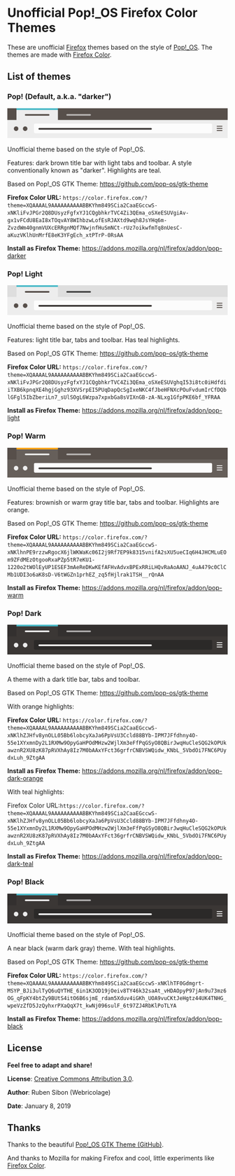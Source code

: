 # Unofficial Pop!_OS Firefox Color Themes

These are unofficial [Firefox](https://www.mozilla.org/firefox/) themes based on the style of [Pop!\_OS](https://system76.com/pop). The themes are made with [Firefox Color](https://color.firefox.com/?theme=XQAAAAL9AAAAAAAAAABBKYhm849SCia2CaaEGccwS-xNKliFvJPGr2Q8DUsyzFgfxYJ1CQgbhkrTVC4Zi3QEma_oSXeESUVgiAv-gx1vFCdU8EaI8xTOqvAY8WIhbzwLofEsRJAXtd9wqh8JsYHq6m-ZvzdWm40gnmVUXcERRgnMQf7NwjnfHuSmNCt-rUz7oikwfmTq8nUesC-aKuzVKlhUnMrfE8eK3YFgEch_xtPTrP-0RsAA).


## List of themes

### Pop! (Default, a.k.a. "darker")

![Pop! (Default)](theme-pop-default/theme-pop-default.png "Pop! (Default)")

Unofficial theme based on the style of Pop!\_OS.

Features: dark brown title bar with light tabs and toolbar. A style conventionally known as "darker". Highlights are teal.

Based on Pop!_OS GTK Theme: https://github.com/pop-os/gtk-theme

__Firefox Color URL:__ ```https://color.firefox.com/?theme=XQAAAAL9AAAAAAAAAABBKYhm849SCia2CaaEGccwS-xNKliFvJPGr2Q8DUsyzFgfxYJ1CQgbhkrTVC4Zi3QEma_oSXeESUVgiAv-gx1vFCdU8EaI8xTOqvAY8WIhbzwLofEsRJAXtd9wqh8JsYHq6m-ZvzdWm40gnmVUXcERRgnMQf7NwjnfHuSmNCt-rUz7oikwfmTq8nUesC-aKuzVKlhUnMrfE8eK3YFgEch_xtPTrP-0RsAA```

__Install as Firefox Theme:__ https://addons.mozilla.org/nl/firefox/addon/pop-darker

### Pop! Light

![Pop! Light --teal](theme-pop-light--teal/theme-pop-light--teal.png "Pop! Light --teal")

Unofficial theme based on the style of Pop!\_OS.

Features: light title bar, tabs and toolbar. Has teal highlights.

Based on Pop!_OS GTK Theme: https://github.com/pop-os/gtk-theme

__Firefox Color URL:__ ```https://color.firefox.com/?theme=XQAAAAL9AAAAAAAAAABBKYhm849SCia2CaaEGccwS-xNKliFvJPGr2Q8DUsyzFgfxYJ1CQgbhkrTVC4Zi3QEma_oSXeESUVghqI53i8tc0iHdfdiiTXB6kpnqXE4hgjGghz93XVSrpEI5PUqDapQcSgIxeNKC4fJbeHFNXcPOuFvdumIrCfDQblGFgl5IbZberiLn7_sUlSOgL6Wzpa7xpxbGa8sVIXnGB-zA-NLxg1GfpPKE6bf_YFRAA```

__Install as Firefox Theme:__ https://addons.mozilla.org/nl/firefox/addon/pop-light

### Pop! Warm

![Pop! Warm](theme-pop-warm/theme-pop-warm.png "Pop! Warm")

Unofficial theme based on the style of Pop!\_OS.

Features: brownish or warm gray title bar, tabs and toolbar. Highlights are orange.

Based on Pop!_OS GTK Theme: https://github.com/pop-os/gtk-theme

__Firefox Color URL:__ ```https://color.firefox.com/?theme=XQAAAAL9AAAAAAAAAABBKYhm849SCia2CaaEGccwS-xNKlhnPE9rzzwRgocX6jlWKWaKc06I2j9Rf7EP9k8315vnifA2sXU5ueCIq6H4JHCMLuEOm9ZFdMEzOtgooRxaPZp5tR7eKU1-1220o2tWOlEyUP1ESEF3mAeReDKwKEfAFHvAdvxBPExRRiLHQvRaAoAANJ_4uA479c0ClCMb1UDI3o6aK8sD-V6tWGZn1prhEZ_zq5fHjlrak1TSH__rQnAA```

__Install as Firefox Theme:__ https://addons.mozilla.org/nl/firefox/addon/pop-warm

### Pop! Dark

![Pop! Dark --teal](theme-pop-dark--teal/theme-pop-dark--teal.png "Pop! Dark --teal")

Unofficial theme based on the style of Pop!\_OS.

A theme with a dark title bar, tabs and toolbar.

Based on Pop!_OS GTK Theme: https://github.com/pop-os/gtk-theme

With orange highlights:

__Firefox Color URL:__ ```https://color.firefox.com/?theme=XQAAAAL9AAAAAAAAAABBKYhm849SCia2CaaEGccwS-xNKlhZJHfv8ynOLL05Bb6lobcyXaJa6PpVsU3Ccld88BYb-IPM7JFfdhny4O-55e1XYxmnDy2L1RXMw9OpyGaHPOdMHzw2WjlXm3eFfPqGSyO8QBirJwqHuCleSQG2kOPUkawznR2XU8zK87pRVXhAy8Iz7M0bAAxYFct36grfrCNBVSWQidw_KNbL_5VbdOi7FNC6PUydxLuh_9ZtgAA```

__Install as Firefox Theme:__ https://addons.mozilla.org/nl/firefox/addon/pop-dark-orange

With teal highlights:

Firefox Color URL:```https://color.firefox.com/?theme=XQAAAAL9AAAAAAAAAABBKYhm849SCia2CaaEGccwS-xNKlhZJHfv8ynOLL05Bb6lobcyXaJa6PpVsU3Ccld88BYb-IPM7JFfdhny4O-55e1XYxmnDy2L1RXMw9OpyGaHPOdMHzw2WjlXm3eFfPqGSyO8QBirJwqHuCleSQG2kOPUkawznR2XU8zK87pRVXhAy8Iz7M0bAAxYFct36grfrCNBVSWQidw_KNbL_5VbdOi7FNC6PUydxLuh_9ZtgAA```

__Install as Firefox Theme:__ https://addons.mozilla.org/nl/firefox/addon/pop-dark-teal

### Pop! Black

![Pop! Black](theme-pop-dark--teal/theme-pop-dark--teal.png "Pop! Black")

Unofficial theme based on the style of Pop!\_OS.

A near black (warm dark gray) theme. With teal highlights.

Based on Pop!_OS GTK Theme: https://github.com/pop-os/gtk-theme

__Firefox Color URL:__ ```https://color.firefox.com/?theme=XQAAAAL9AAAAAAAAAABBKYhm849SCia2CaaEGccwS-xNKlhTF0Gdmgrt-MSYP_BJi3ulTyQ6uQYTHE_6in1K3OD19jOeiv8TY46k32saAt_vHDAOpyP97jAn9u73mz6OG_qFpKY4btZy9BUtS4itO6B6sjmE_rdam5Xduv4iGKh_UOA9vuCKtJeHgtz44UK4TNHG_wpeVzZfD5JzQyhxrPXaQqX7t_kwNj096sulF_6t97ZJ4RbKlPoTLYA```

__Install as Firefox Theme:__ https://addons.mozilla.org/nl/firefox/addon/pop-black

## License

__Feel free to adapt and share!__

__License__: [Creative Commons Attribution 3.0](https://creativecommons.org/licenses/by/3.0/).

__Author__: Ruben Sibon (Webricolage)

__Date__: January 8, 2019

## Thanks

Thanks to the beautiful [Pop!_OS GTK Theme \(GitHub\)](https://github.com/pop-os/gtk-theme).

And thanks to Mozilla for making Firefox and cool, little experiments like [Firefox Color](https://testpilot.firefox.com/experiments/color).
